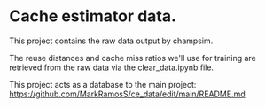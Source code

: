 # Cache estimator data.
This project contains the raw data output by champsim. 

The reuse distances and cache miss ratios we'll use for training are retrieved from the raw data via the clear_data.ipynb file.

This project acts as a database to the main project: https://github.com/MarkRamosS/ce_data/edit/main/README.md 
